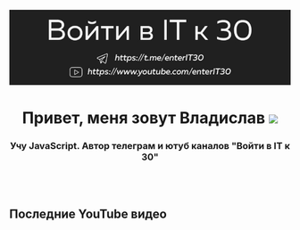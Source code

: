 [![Header](https://github.com/enterIT30/enterIT30/blob/main/image/github-header.jpg)](https://www.youtube.com/enterIT30)

<h1 align="center">Привет, меня зовут Владислав
<img src="https://github.com/blackcater/blackcater/raw/main/images/Hi.gif" height="25"/></h1>
<h3 align="center">Учу JavaScript. Автор телеграм и ютуб каналов "Войти в IT к 30"</h3>
<br>
<br>


## Последние YouTube видео
<!-- BLOG-POST-LIST:START -->
<!-- BLOG-POST-LIST:END -->

<!-- Languages and Tools -->

<!-- Follow me -->